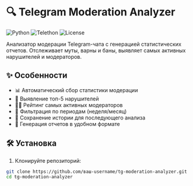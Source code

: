 # 🔍 Telegram Moderation Analyzer

![Python](https://img.shields.io/badge/Python-3.8+-blue?logo=python)
![Telethon](https://img.shields.io/badge/Telethon-1.25+-green?logo=telegram)
![License](https://img.shields.io/badge/License-MIT-yellow)

Анализатор модерации Telegram-чата с генерацией статистических отчетов. Отслеживает муты, варны и баны, выявляет самых активных нарушителей и модераторов.

## ✨ Особенности

- 📊 Автоматический сбор статистики модерации
- 🔎 Выявление топ-5 нарушителей
- 👮‍♂️ Рейтинг самых активных модераторов
- 📅 Фильтрация по периодам (неделя/месяц)
- 💾 Сохранение истории для последующего анализа
- 📂 Генерация отчетов в удобном формате

## 🛠 Установка

1. Клонируйте репозиторий:
```bash
git clone https://github.com/ваш-username/tg-moderation-analyzer.git
cd tg-moderation-analyzer
```
